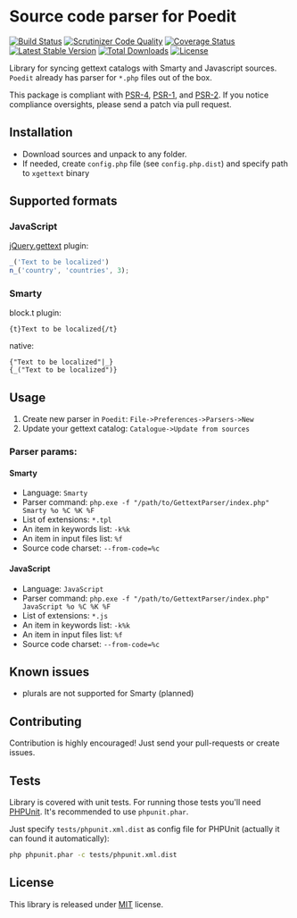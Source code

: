 # Source code parser for Poedit
[![Build Status](https://api.travis-ci.org/MAXakaWIZARD/GettextParser.png?branch=master)](https://travis-ci.org/MAXakaWIZARD/GettextParser) 
[![Scrutinizer Code Quality](https://scrutinizer-ci.com/g/MAXakaWIZARD/GettextParser/badges/quality-score.png?b=master)](https://scrutinizer-ci.com/g/MAXakaWIZARD/GettextParser/?branch=master)
[![Coverage Status](https://coveralls.io/repos/MAXakaWIZARD/GettextParser/badge.svg?branch=master)](https://coveralls.io/r/MAXakaWIZARD/GettextParser?branch=master)
[![Latest Stable Version](https://poser.pugx.org/maxakawizard/gettext-parser/v/stable.svg)](https://packagist.org/packages/maxakawizard/gettext-parser) 
[![Total Downloads](https://poser.pugx.org/maxakawizard/gettext-parser/downloads.svg)](https://packagist.org/packages/maxakawizard/gettext-parser) 
[![License](https://poser.pugx.org/maxakawizard/gettext-parser/license.svg)](https://packagist.org/packages/maxakawizard/gettext-parser)

Library for syncing gettext catalogs with Smarty and Javascript sources.
`Poedit` already has parser for `*.php` files out of the box.

This package is compliant with [PSR-4](http://www.php-fig.org/psr/4/), [PSR-1](http://www.php-fig.org/psr/1/), and [PSR-2](http://www.php-fig.org/psr/2/).
If you notice compliance oversights, please send a patch via pull request.

## Installation
* Download sources and unpack to any folder.
* If needed, create `config.php` file (see `config.php.dist`) and specify path to `xgettext` binary

## Supported formats

### JavaScript
[jQuery.gettext](https://github.com/jakob-stoeck/jquery-gettext) plugin:
```javascript
_('Text to be localized')
n_('country', 'countries', 3);
```

### Smarty
block.t plugin:
```
{t}Text to be localized{/t}
```
native:
```
{"Text to be localized"|_}
{_("Text to be localized")}
```

## Usage
1. Create new parser in `Poedit`: `File->Preferences->Parsers->New`
2. Update your gettext catalog: `Catalogue->Update from sources`

### Parser params:

#### Smarty
* Language: `Smarty`
* Parser command: `php.exe -f "/path/to/GettextParser/index.php" Smarty %o %C %K %F`
* List of extensions: `*.tpl`
* An item in keywords list: `-k%k`
* An item in input files list: `%f`
* Source code charset: `--from-code=%c`

#### JavaScript
* Language: `JavaScript`
* Parser command: `php.exe -f "/path/to/GettextParser/index.php" JavaScript %o %C %K %F`
* List of extensions: `*.js`
* An item in keywords list: `-k%k`
* An item in input files list: `%f`
* Source code charset: `--from-code=%c`

## Known issues
* plurals are not supported for Smarty (planned)

## Contributing
Contribution is highly encouraged! Just send your pull-requests or create issues.

## Tests
Library is covered with unit tests.
For running those tests you'll need [PHPUnit](https://github.com/sebastianbergmann/phpunit/).
It's recommended to use `phpunit.phar`.

Just specify `tests/phpunit.xml.dist` as config file for PHPUnit (actually it can found it automatically):
```bash
php phpunit.phar -c tests/phpunit.xml.dist
```

## License
This library is released under [MIT](http://www.tldrlegal.com/license/mit-license) license.